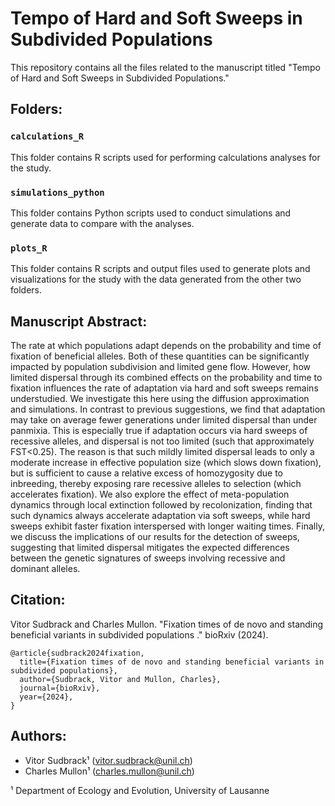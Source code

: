 # Tempo of Hard and Soft Sweeps in Subdivided Populations

This repository contains all the files related to the manuscript titled "Tempo of Hard and Soft Sweeps in Subdivided Populations."

## Folders:

### `calculations_R`

This folder contains R scripts used for performing calculations analyses for the study. 

### `simulations_python`

This folder contains Python scripts used to conduct simulations and generate data to compare with the analyses.

### `plots_R`

This folder contains R scripts and output files used to generate plots and visualizations for the study with the data generated from the other two folders.

## Manuscript Abstract:

The rate at which populations adapt depends on the probability and time of fixation of beneficial alleles. Both of these quantities can be significantly impacted by population subdivision and limited gene flow. However, how limited dispersal through its combined effects on the probability and time to fixation influences the rate of adaptation via hard and soft sweeps remains understudied. We investigate this here using the diffusion approximation and simulations. In contrast to previous suggestions, we find that adaptation may take on average fewer generations under limited dispersal than under panmixia. This is especially true if adaptation occurs via hard sweeps of recessive alleles, and dispersal is not too limited (such that approximately FST<0.25). The reason is that such mildly limited dispersal leads to only a moderate increase in effective population size (which slows down fixation), but is sufficient to cause a relative excess of homozygosity due to inbreeding, thereby exposing rare recessive alleles to selection (which accelerates fixation). We also explore the effect of meta-population dynamics through local extinction followed by recolonization, finding that such dynamics always accelerate adaptation via soft sweeps, while hard sweeps exhibit faster fixation interspersed with longer waiting times. Finally, we discuss the implications of our results for the detection of sweeps, suggesting that limited dispersal mitigates the expected differences between the genetic signatures of sweeps involving recessive and dominant alleles.

## Citation:

Vitor Sudbrack and Charles Mullon. "Fixation times of de novo and standing beneficial variants in subdivided populations
." bioRxiv (2024).

```
@article{sudbrack2024fixation,
  title={Fixation times of de novo and standing beneficial variants in subdivided populations},
  author={Sudbrack, Vitor and Mullon, Charles},
  journal={bioRxiv},
  year={2024},
}
```

## Authors:

- Vitor Sudbrack¹ (vitor.sudbrack@unil.ch)
- Charles Mullon¹ (charles.mullon@unil.ch)

¹ Department of Ecology and Evolution, University of Lausanne
